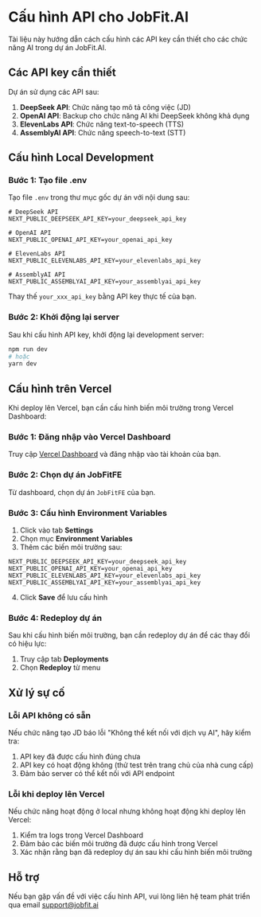 # Cấu hình API cho JobFit.AI

Tài liệu này hướng dẫn cách cấu hình các API key cần thiết cho các chức năng AI trong dự án JobFit.AI.

## Các API key cần thiết

Dự án sử dụng các API sau:

1. **DeepSeek API**: Chức năng tạo mô tả công việc (JD)
2. **OpenAI API**: Backup cho chức năng AI khi DeepSeek không khả dụng
3. **ElevenLabs API**: Chức năng text-to-speech (TTS)
4. **AssemblyAI API**: Chức năng speech-to-text (STT)

## Cấu hình Local Development

### Bước 1: Tạo file .env

Tạo file `.env` trong thư mục gốc dự án với nội dung sau:

```
# DeepSeek API
NEXT_PUBLIC_DEEPSEEK_API_KEY=your_deepseek_api_key

# OpenAI API
NEXT_PUBLIC_OPENAI_API_KEY=your_openai_api_key

# ElevenLabs API
NEXT_PUBLIC_ELEVENLABS_API_KEY=your_elevenlabs_api_key

# AssemblyAI API
NEXT_PUBLIC_ASSEMBLYAI_API_KEY=your_assemblyai_api_key
```

Thay thế `your_xxx_api_key` bằng API key thực tế của bạn.

### Bước 2: Khởi động lại server

Sau khi cấu hình API key, khởi động lại development server:

```bash
npm run dev
# hoặc
yarn dev
```

## Cấu hình trên Vercel

Khi deploy lên Vercel, bạn cần cấu hình biến môi trường trong Vercel Dashboard:

### Bước 1: Đăng nhập vào Vercel Dashboard

Truy cập [Vercel Dashboard](https://vercel.com/dashboard) và đăng nhập vào tài khoản của bạn.

### Bước 2: Chọn dự án JobFitFE

Từ dashboard, chọn dự án `JobFitFE` của bạn.

### Bước 3: Cấu hình Environment Variables

1. Click vào tab **Settings**
2. Chọn mục **Environment Variables**
3. Thêm các biến môi trường sau:

```
NEXT_PUBLIC_DEEPSEEK_API_KEY=your_deepseek_api_key
NEXT_PUBLIC_OPENAI_API_KEY=your_openai_api_key
NEXT_PUBLIC_ELEVENLABS_API_KEY=your_elevenlabs_api_key
NEXT_PUBLIC_ASSEMBLYAI_API_KEY=your_assemblyai_api_key
```

4. Click **Save** để lưu cấu hình

### Bước 4: Redeploy dự án

Sau khi cấu hình biến môi trường, bạn cần redeploy dự án để các thay đổi có hiệu lực:

1. Truy cập tab **Deployments**
2. Chọn **Redeploy** từ menu

## Xử lý sự cố

### Lỗi API không có sẵn

Nếu chức năng tạo JD báo lỗi "Không thể kết nối với dịch vụ AI", hãy kiểm tra:

1. API key đã được cấu hình đúng chưa
2. API key có hoạt động không (thử test trên trang chủ của nhà cung cấp)
3. Đảm bảo server có thể kết nối với API endpoint

### Lỗi khi deploy lên Vercel

Nếu chức năng hoạt động ở local nhưng không hoạt động khi deploy lên Vercel:

1. Kiểm tra logs trong Vercel Dashboard
2. Đảm bảo các biến môi trường đã được cấu hình trong Vercel
3. Xác nhận rằng bạn đã redeploy dự án sau khi cấu hình biến môi trường

## Hỗ trợ

Nếu bạn gặp vấn đề với việc cấu hình API, vui lòng liên hệ team phát triển qua email support@jobfit.ai
